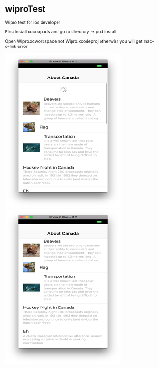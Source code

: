 # wiproTest
Wipro test for ios developer

First install cocoapods and go to directory -> pod install 

Open Wipro.xcworkspace not Wipro.xcodeproj otherwisr you will get mac-o-link error

<img src="https://github.com/jigar007/wiproTest/blob/master/1.png" width="384" height="512" > <img src="https://github.com/jigar007/wiproTest/blob/master/3.png" width="384" height="512" > 

